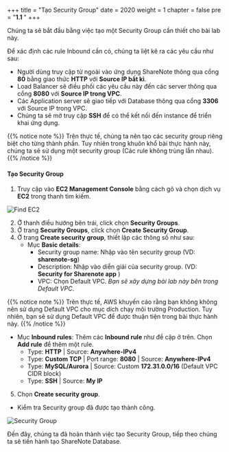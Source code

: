+++
title = "Tạo Security Group"
date = 2020
weight = 1
chapter = false
pre = "<b>1.1 </b>"
+++

Chúng ta sẽ bắt đầu bằng việc tạo một Security Group cần thiết cho bài lab này.

Để xác định các rule Inbound cần có, chúng ta liệt kê ra các yêu cầu như sau:
- Người dùng truy cập từ ngoài vào ứng dụng ShareNote thông qua cổng **80** bằng giao thức **HTTP** với **Source IP bất kì**.
- Load Balancer sẽ điều phối các yêu cầu này đến các server thông qua cổng **8080** với **Source IP trong VPC**.
- Các Application server sẽ giao tiếp với Database thông qua cổng **3306** với Source IP trong VPC.
- Chúng ta sẽ mở truy cập **SSH** để có thể kết nối đến instance để triển khai ứng dụng.

{{% notice note %}}
Trên thực tế, chúng ta nên tạo các security group riêng biệt cho từng thành phần. Tuy nhiên trong khuôn khổ bài thực hành này, chúng ta sẽ sử dụng một security group (Các rule không trùng lẫn nhau).
{{% /notice %}}

#### Tạo Security Group

1. Truy cập vào **EC2 Management Console** bằng cách gõ và chọn dịch vụ **EC2** trong thanh tìm kiếm.

![Find EC2](/images/1/1.1_FindEC2.png?width=90pc)

2. Ở thanh điều hướng bên trái, click chọn **Security Groups**.
3. Ở trang **Security Groups**, click chọn **Create Security Group**.
4. Ở trang **Create security group**, thiết lập các thông số như sau:
   - Mục **Basic details**:
     - Security group name: Nhập vào tên security group (VD: **sharenote-sg**)
     - Description: Nhập vào diễn giải của security group. (VD: **Security for Sharenote app** )
     - VPC: Chọn Default VPC. *Bạn sẽ xây dựng bài lab này bên trong Default VPC*.

{{% notice note %}}
Trên thực tế, AWS khuyến cáo rằng bạn không không nên sử dụng Default VPC cho mục dích chạy môi trường Production. Tuy nhiên, bạn sẽ sử dụng Default VPC để được thuận tiện trong bài thực hành này.
{{% /notice %}}

   - Mục **Inbound rules**: Thêm các **Inbound rule** như đề cập ở trên. Chọn **Add rule** để thêm một rule.
     - Type: **HTTP** | Source: **Anywhere-IPv4**
     - Type: **Custom TCP** | Port range: **8080** | Source: **Anywhere-IPv4**
     - Type: **MySQL/Aurora** | Source: Custom **172.31.0.0/16** (Default VPC CIDR block)
     - Type: **SSH** | Source: **My IP**


5. Chọn **Create security group**.
  + Kiểm tra Security group đã được tạo thành công.

![Security Group](/images/asg/001.png?width=90pc)

Đến đây, chúng ta đã hoàn thành việc tạo Security Group, tiếp theo chúng ta sẽ tiến hành tạo ShareNote Database.